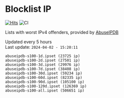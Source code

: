 # Blocklist IP

[![Hits](https://hits.seeyoufarm.com/api/count/incr/badge.svg?url=https%3A%2F%2Fgithub.com%2Fborestad%2Fblocklist-ip%2F&count_bg=%2379C83D&title_bg=%23555555&icon=&icon_color=%23E7E7E7&title=hits&edge_flat=false)](https://hits.seeyoufarm.com)  ![CI](https://img.shields.io/github/workflow/status/borestad/blocklist-ip/CI?style=flat-square)

Lists with worst IPv4 offenders, provided by [AbuseIPDB](https://www.abuseipdb.com/)

<!-- FOOTER-PLACEHOLDER -->
Updated every 5 hours<br>
Last update: `2024-04-02 - 15:20:11`
```
abuseipdb-s100-1d.ipset (23725 ip)
abuseipdb-s100-2d.ipset (27501 ip)
abuseipdb-s100-3d.ipset (29976 ip)
abuseipdb-s100-7d.ipset (38408 ip)
abuseipdb-s100-30d.ipset (59234 ip)
abuseipdb-s100-60d.ipset (82335 ip)
abuseipdb-s100-90d.ipset (105100 ip)
abuseipdb-s100-120d.ipset (126369 ip)
abuseipdb-s100-all.ipset (506651 ip)
```
